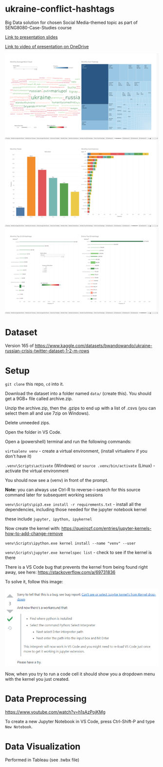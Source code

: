 # ukraine-conflict-hashtags
Big Data solution for chosen Social Media-themed topic as part of SENG8080-Case-Studies course

[Link to presentation slides](https://docs.google.com/presentation/d/1456x-91hND8VeD5_5GWbU9KL4s-SjxixLDq7NV9ZlE0/edit?usp=sharing)

[Link to video of presentation on OneDrive](https://1drv.ms/v/s!AryRW4JwdSQVqKFPS72_QelctbqLBA?e=WqGvvF)



![Dashboard2](images/README/dashboard2.png)
![Dashboard4](images/README/dashboard4.png)
![Dashboard5](images/README/dashboard5.png)

# Dataset

Version 165 of
https://www.kaggle.com/datasets/bwandowando/ukraine-russian-crisis-twitter-dataset-1-2-m-rows

# Setup
 
`git clone` this repo, `cd` into it.

Download the dataset into a folder named `data/` (create this). You should get a 9GB+ file called archive.zip.

Unzip the archive.zip, then the .gzips to end up with a list of .csvs (you can select them all and use 7zip on Windows).

Delete unneeded zips.

Open the folder in VS Code.

Open a (powershell) terminal and run the following commands:

`virtualenv venv` - create a virtual environment, (install virtualenv if you don't have it)

`.venv\Scripts\activate` (Windows) or `source .venv/bin/activate` (Linux) - activate the virtual environment

You should now see a (venv) in front of the prompt.

**Note:** you can always use Ctrl-R to reverse-i-search for this source command later for subsequent working sessions

`venv\Scripts\pip3.exe install -r requirements.txt` - install all the dependencies, including those needed for the jupyter notebook kernel

these include `jupyter, ipython, ipykernel`

Now create the kernel with: https://queirozf.com/entries/jupyter-kernels-how-to-add-change-remove

`venv\Scripts\ipython.exe kernel install --name "venv" --user`

`venv\Scripts\jupyter.exe kernelspec list` - check to see if the kernel is there

There is a VS Code bug that prevents the kernel from being found right away, see here: https://stackoverflow.com/a/69731836

To solve it, follow this image:

![Solution to VSCode Kernel issue](images/README/kernel_soln.png)

Now, when you try to run a code cell it should show you a dropdown menu with the kernel you just created.

# Data Preprocessing

https://www.youtube.com/watch?v=h1sAzPojKMg

To create a new Jupyter Notebook in VS Code, press Ctrl-Shift-P and type `New Notebook`.

# Data Visualization

Performed in Tableau (see .twbx file)
